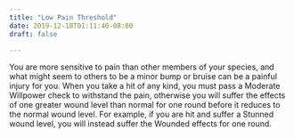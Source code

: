 ```yaml
---
title: "Low Pain Threshold"
date: 2019-12-18T01:11:40-08:00
draft: false

---
```


You are more sensitive to pain than other members of your species, and what might seem to others to be a minor bump or bruise can be a painful injury for you. When you take a hit of any kind, you must pass a Moderate Willpower check to withstand the pain, otherwise you will suffer the effects of one greater wound level than normal for one round before it reduces to the normal wound level. For example, if you are hit and suffer a Stunned wound level, you will instead suffer the Wounded effects for one round.